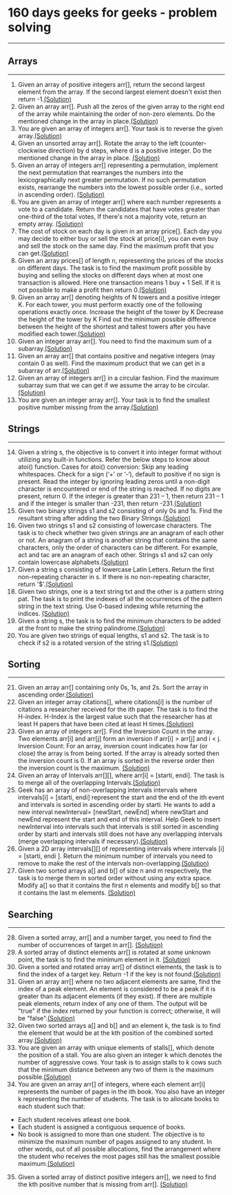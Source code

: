# 160 days geeks for geeks - problem solving
--------------------------------------------
## Arrays
   ------
1. Given an array of positive integers arr[], return the second largest element from the array. If the second largest element doesn't exist then return -1.[(Solution)](https://github.com/pawang1745/Problem-Solving/blob/main/1.Second%20Largest.py)   
2. Given an array arr[]. Push all the zeros of the given array to the right end of the array while maintaining the order of non-zero elements. Do the mentioned change in the array in place.[(Solution)](https://github.com/pawang1745/Problem-Solving/blob/main/2.Move%20All%20Zeroes%20to%20End.py)
3. You are given an array of integers arr[]. Your task is to reverse the given array.[(Solution)](https://github.com/pawang1745/Problem-Solving/blob/main/3.Reverse%20an%20Array.py)
4. Given an unsorted array arr[]. Rotate the array to the left (counter-clockwise direction) by d steps, where d is a positive integer. Do the mentioned change in the array in place.
[(Solution)](https://github.com/pawang1745/Problem-Solving/blob/main/4.Rotate%20Array.py)
5. Given an array of integers arr[] representing a permutation, implement the next permutation that rearranges the numbers into the lexicographically next greater permutation. If no such permutation exists, rearrange the numbers into the lowest possible order (i.e., sorted in ascending order). [(Solution)](https://github.com/pawang1745/Problem-Solving/blob/main/5.Next%20Permutation.py)
6. You are given an array of integer arr[] where each number represents a vote to a candidate. Return the candidates that have votes greater than one-third of the total votes, If there's not a majority vote, return an empty array. [(Solution)](https://github.com/pawang1745/Problem-Solving/blob/main/6.Majority%20Element%20II.py)
7. The cost of stock on each day is given in an array price[]. Each day you may decide to either buy or sell the stock at price[i], you can even buy and sell the stock on the same day. Find the maximum profit that you can get.[(Solution)](https://github.com/pawang1745/Problem-Solving/blob/main/7.Stock%20Buy%20and%20Sell.py)
8. Given an array prices[] of length n, representing the prices of the stocks on different days. The task is to find the maximum profit possible by buying and selling the stocks on different days when at most one transaction is allowed. Here one transaction means 1 buy + 1 Sell. If it is not possible to make a profit then return 0.[(Solution)](https://github.com/pawang1745/Problem-Solving/blob/main/8.Stock%20Buy%20and%20Sell%20%E2%80%93%20Max%20one%20Transaction%20Allowed.py)
9. Given an array arr[] denoting heights of N towers and a positive integer K.
For each tower, you must perform exactly one of the following operations exactly once.
Increase the height of the tower by K
Decrease the height of the tower by K
Find out the minimum possible difference between the height of the shortest and tallest towers after you have modified each tower.[(Solution)](https://github.com/pawang1745/Problem-Solving/blob/main/9.Minimize%20the%20Heights%20II.py)
10. Given an integer array arr[]. You need to find the maximum sum of a subarray.[(Solution)](https://github.com/pawang1745/Problem-Solving/blob/main/10.Kadane's%20Algorithm.py)
11. Given an array arr[] that contains positive and negative integers (may contain 0 as well). Find the maximum product that we can get in a subarray of arr.[(Solution)](https://github.com/pawang1745/Problem-Solving/blob/main/11.Maximum%20Product%20Subarray.py)
12. Given an array of integers arr[] in a circular fashion. Find the maximum subarray sum that we can get if we assume the array to be circular.[(Solution)](https://github.com/pawang1745/Problem-Solving/blob/main/12.Max%20Circular%20Subarray%20Sum.py)
13. You are given an integer array arr[]. Your task is to find the smallest positive number missing from the array.[(Solution)](https://github.com/pawang1745/Problem-Solving/blob/main/13.Smallest%20Positive%20Missing%20Number.py)

## Strings
   -------
14. Given a string s, the objective is to convert it into integer format without utilizing any built-in functions. Refer the below steps to know about atoi() function.
    Cases for atoi() conversion:
    Skip any leading whitespaces.
    Check for a sign (‘+’ or ‘-‘), default to positive if no sign is present.
    Read the integer by ignoring leading zeros until a non-digit character is encountered or end of the string is reached. If no digits are present, return 0.
    If the integer is greater than 231 – 1, then return 231 – 1 and if the integer is smaller than -231, then return -231.[(Solution)](https://github.com/pawang1745/Problem-Solving/blob/main/14.Implement%20Atoi.py)
15. Given two binary strings s1 and s2 consisting of only 0s and 1s. Find the resultant string after adding the two Binary Strings.[(Solution)](https://github.com/pawang1745/Problem-Solving/blob/main/15.Add%20Binary%20Strings.py)
16. Given two strings s1 and s2 consisting of lowercase characters. The task is to check whether two given strings are an anagram of each other or not. An anagram of a string is another string that contains the same characters, only the order of characters can be different. For example, act and tac are an anagram of each other. Strings s1 and s2 can only contain lowercase alphabets.[(Solution)](https://github.com/pawang1745/Problem-Solving/blob/main/16.Anagram.py)
17. Given a string s consisting of lowercase Latin Letters. Return the first non-repeating character in s. If there is no non-repeating character, return '$'.[(Solution)](https://github.com/pawang1745/Problem-Solving/blob/main/17.Non%20Repeating%20Character.py)
18. Given two strings, one is a text string txt and the other is a pattern string pat. The task is to print the indexes of all the occurrences of the pattern string in the text string. Use 0-based indexing while returning the indices. [(Solution)](https://github.com/pawang1745/Problem-Solving/blob/main/18.Search%20Pattern%20(KMP-Algorithm).py)
19. Given a string s, the task is to find the minimum characters to be added at the front to make the string palindrome.[(Solution)](https://github.com/pawang1745/Problem-Solving/blob/main/19.Min%20Chars%20to%20Add%20for%20Palindrome.py)
20. You are given two strings of equal lengths, s1 and s2. The task is to check if s2 is a rotated version of the string s1.[(Solution)](https://github.com/pawang1745/Problem-Solving/blob/main/20.Strings%20Rotations%20of%20Each%20Other.py)

## Sorting
   -------
21. Given an array arr[] containing only 0s, 1s, and 2s. Sort the array in ascending order.[(Solution)](https://github.com/pawang1745/Problem-Solving/blob/main/21.Sort%200s%2C%201s%20and%202s.py)
22. Given an integer array citations[], where citations[i] is the number of citations a researcher received for the ith paper. The task is to find the H-index.
H-Index is the largest value such that the researcher has at least H papers that have been cited at least H times.[(Solution)](https://github.com/pawang1745/Problem-Solving/blob/main/22.Find%20H-Index.py)
23. Given an array of integers arr[]. Find the Inversion Count in the array. Two elements arr[i] and arr[j] form an inversion if arr[i] > arr[j] and i < j. Inversion Count: For an array, inversion count indicates how far (or close) the array is from being sorted. If the array is already sorted then the inversion count is 0. If an array is sorted in the reverse order then the inversion count is the maximum. [(Solution)](https://github.com/pawang1745/Problem-Solving/blob/main/23.Count%20Inversions.py)
24. Given an array of Intervals arr[][], where arr[i] = [starti, endi]. The task is to merge all of the overlapping Intervals.[(Solution)](https://github.com/pawang1745/Problem-Solving/blob/main/24.Overlapping%20Intervals.py)
25. Geek has an array of non-overlapping intervals intervals where intervals[i] = [starti, endi] represent the start and the end of the ith event and intervals is sorted in ascending order by starti. He wants to add a new interval newInterval= [newStart, newEnd] where newStart and newEnd represent the start and end of this interval.
 Help Geek to insert newInterval into intervals such that intervals is still sorted in ascending order by starti and intervals still does not have any overlapping intervals (merge overlapping intervals if necessary).[(Solution)](https://github.com/pawang1745/Problem-Solving/blob/main/25.Insert%20Interval.py)
26. Given a 2D array intervals[][] of representing intervals where intervals [i] = [starti, endi ]. Return the minimum number of intervals you need to remove to make the rest of the intervals non-overlapping.[(Solution)](https://github.com/pawang1745/Problem-Solving/blob/main/26.Non-overlapping%20Intervals.py)
27. Given two sorted arrays a[] and b[] of size n and m respectively, the task is to merge them in sorted order without using any extra space. Modify a[] so that it contains the first n elements and modify b[] so that it contains the last m elements. [(Solution)](https://github.com/pawang1745/Problem-Solving/blob/main/27.Merge%20Without%20Extra%20Space.py)

## Searching
   ---------
28. Given a sorted array, arr[] and a number target, you need to find the number of occurrences of target in arr[]. [(Solution)](https://github.com/pawang1745/Problem-Solving/blob/main/28.Number%20of%20occurrence.py)
29. A sorted array of distinct elements arr[] is rotated at some unknown point, the task is to find the minimum element in it. [(Solution)](https://github.com/pawang1745/Problem-Solving/blob/main/29.Sorted%20and%20Rotated%20Minimum.py)
30. Given a sorted and rotated array arr[] of distinct elements, the task is to find the index of a target key. Return -1 if the key is not found.[(Solution)](https://github.com/pawang1745/Problem-Solving/blob/main/30.Search%20in%20Rotated%20Sorted%20Array.py)
31. Given an array arr[] where no two adjacent elements are same, find the index of a peak element. An element is considered to be a peak if it is greater than its adjacent elements (if they exist). If there are multiple peak elements, return index of any one of them. The output will be "true" if the index returned by your function is correct; otherwise, it will be "false".[(Solution)](https://github.com/pawang1745/Problem-Solving/blob/main/31.Peak%20element.py)
32. Given two sorted arrays a[] and b[] and an element k, the task is to find the element that would be at the kth position of the combined sorted array.[(Solution)](https://github.com/pawang1745/Problem-Solving/blob/main/32.K-th%20element%20of%20two%20Arrays.py)
33. You are given an array with unique elements of stalls[], which denote the position of a stall. You are also given an integer k which denotes the number of aggressive cows. Your task is to assign stalls to k cows such that the minimum distance between any two of them is the maximum possible.[(Solution)](https://github.com/pawang1745/Problem-Solving/blob/main/33.Aggressive%20Cows.py)
34. You are given an array arr[] of integers, where each element arr[i] represents the number of pages in the ith book. You also have an integer k representing the number of students. The task is to allocate books to each student such that:
- Each student receives atleast one book.
- Each student is assigned a contiguous sequence of books.
- No book is assigned to more than one student.
The objective is to minimize the maximum number of pages assigned to any student. In other words, out of all possible allocations, find the arrangement where the student who receives the most pages still has the smallest possible maximum.[(Solution)](https://github.com/pawang1745/Problem-Solving/blob/main/34.Allocate%20Minimum%20Pages.py)
35. Given a sorted array of distinct positive integers arr[], we need to find the kth positive number that is missing from arr[].  [(Solution)](https://github.com/pawang1745/Problem-Solving/blob/main/35.Kth%20Missing%20Positive%20Number%20in%20a%20Sorted%20Array.py)
